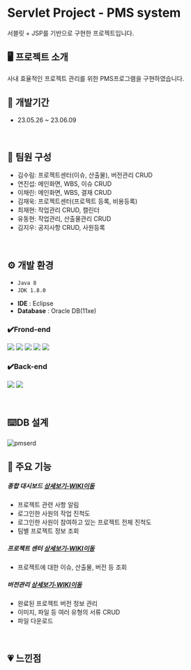 # Servlet Project - PMS system
서블릿 + JSP를 기반으로 구현한 프로젝트입니다.
<br/>

## 🖥 프로젝트 소개
사내 효율적인 프로젝트 관리를 위한 PMS프로그램을 구현하였습니다.
<br/>


## 📅 개발기간
* 23.05.26 ~ 23.06.09
<br/>

## :two_men_holding_hands: 팀원 구성
 - 김수림: 프로젝트센터(이슈, 산출물), 버전관리 CRUD
 - 연진섭: 메인화면, WBS, 이슈 CRUD
 - 이채린: 메인화면, WBS, 결재 CRUD
 - 김재욱: 프로젝트센터(프로젝트 등록, 비용등록)
 - 최재현: 작업관리 CRUD, 캘린더
 - 유동현: 작업관리, 산출물관리 CRUD
 - 김지우: 공지사항 CRUD, 사원등록
<br/>
  
## ⚙ 개발 환경
* `Java 8`
* `JDK 1.8.0`
- **IDE** : Eclipse
- **Database** : Oracle DB(11xe)

### ✔️Frond-end
<img src="https://img.shields.io/badge/HTML-E34F26?style=for-the-badge&logo=HTML5&logoColor=white"> <img src="https://img.shields.io/badge/Css-1572B6?style=for-the-badge&logo=Css3&logoColor=white"> <img src="https://img.shields.io/badge/JavaScript-F7DF1E?style=for-the-badge&logo=JavaScript&logoColor=white"> <img src="https://img.shields.io/badge/jquery-0769AD?style=for-the-badge&logo=jquery&logoColor=white"> <img src="https://img.shields.io/badge/bootstrap-7952B3?style=for-the-badge&logo=bootstrap&logoColor=white">
### ✔️Back-end
<img src="https://img.shields.io/badge/JAVA-007396?style=for-the-badge&logo=java&logoColor=white"> <img src="https://img.shields.io/badge/oracle-F80000?style=for-the-badge&logo=oracle&logoColor=white"> 
</br>

</br>

## :keyboard:DB 설계
![pmserd](https://github.com/tnfladl9926/PMS-Servlet/assets/134984241/8e586233-5bb7-430f-9bf1-0065f15a1807)
</br>

## 📌 주요 기능

##### 종합 대시보드 [상세보기-WIKI이동](https://github.com/tnfladl9926/PMS-Servlet/wiki/%EC%A3%BC%EC%9A%94-%EA%B8%B0%EB%8A%A5-%EC%86%8C%EA%B0%9C(%EC%A2%85%ED%95%A9-%EB%8C%80%EC%8B%9C%EB%B3%B4%EB%93%9C))
  - 프로젝트 관련 사항 알림
  - 로그인한 사원의 작업 진척도
  - 로그인한 사원이 참여하고 있는 프로젝트 전체 진척도
  - 팀별 프로젝트 정보 조회

##### 프로젝트 센터 [상세보기-WIKI이동](https://github.com/tnfladl9926/PMS-Servlet/wiki/%EC%A3%BC%EC%9A%94-%EA%B8%B0%EB%8A%A5-%EC%86%8C%EA%B0%9C(%ED%94%84%EB%A1%9C%EC%A0%9D%ED%8A%B8-%EC%84%BC%ED%84%B0))
  - 프로젝트에 대한 이슈, 산출물, 버전 등 조회

##### 버전관리 [상세보기-WIKI이동](https://github.com/tnfladl9926/PMS-Servlet/wiki/%EC%A3%BC%EC%9A%94-%EA%B8%B0%EB%8A%A5-%EC%86%8C%EA%B0%9C(%EB%B2%84%EC%A0%84-%EA%B4%80%EB%A6%AC))
  - 완료된 프로젝트 버전 정보 관리
  - 이미지, 파일 등 여러 유형의 서류 CRUD
  - 파일 다운로드  
<br/>

## :heartpulse: 느낀점

